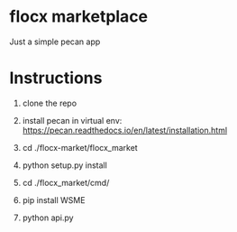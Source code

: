 # flocx marketplace
Just a simple pecan app

# Instructions

1. clone the repo

2. install pecan in virtual env: https://pecan.readthedocs.io/en/latest/installation.html

3. cd ./flocx-market/flocx_market

4. python setup.py install

5. cd ./flocx_market/cmd/

6. pip install WSME

7. python api.py
